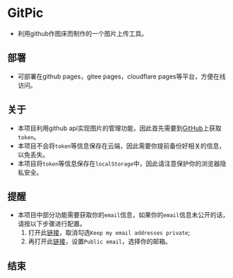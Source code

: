 # GitPic

- 利用github作图床而制作的一个图片上传工具。
## 部署
- 可部署在github pages，gitee pages，cloudflare pages等平台，方便在线访问。

## 关于
- 本项目利用github api实现图片的管理功能，因此首先需要到[GitHub](https://github.com/settings/tokens)上获取`token`。
- 本项目不会将`token`等信息保存在云端，因此需要你提前备份好相关的信息，以免丢失。
- 本项目将`token`等信息保存在`localStorage`中，因此请注意保护你的浏览器隐私安全。

## 提醒
- 本项目中部分功能需要获取你的`email`信息，如果你的`email`信息未公开的话，请按以下步骤进行配置。
    1. 打开此[链接](https://github.com/settings/emails)，取消勾选`Keep my email addresses private`;
    2. 再打开此[链接](https://github.com/settings/profile)，设置`Public email`，选择你的邮箱。

## 结束